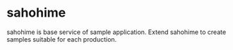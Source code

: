 # sahohime
sahohime is base service of sample application.
Extend sahohime to create samples suitable for each production.
